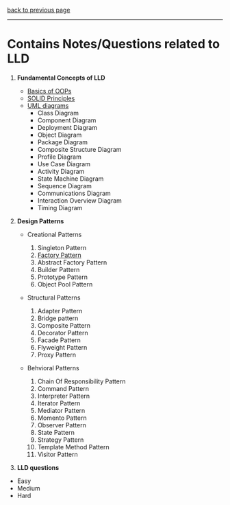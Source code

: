 [back to previous page](../README.md)

---

# Contains Notes/Questions related to LLD

1. **Fundamental Concepts of LLD**
   - [Basics of OOPs](./OOPs-basics.md)
   - [SOLID Principles](./SOLID-principles.md)
   - [UML diagrams](./UML-diagrams.md)
      - Class Diagram
      - Component Diagram
      - Deployment Diagram
      - Object Diagram
      - Package Diagram
      - Composite Structure Diagram
      - Profile Diagram
      - Use Case Diagram
      - Activity Diagram
      - State Machine Diagram
      - Sequence Diagram
      - Communications Diagram
      - Interaction Overview Diagram
      - Timing Diagram

2. **Design Patterns**
   - Creational Patterns 
      1. Singleton Pattern
      2. [Factory Pattern](./Creational-Patterns/factory-design-pattern.md)
      3. Abstract Factory Pattern
      4. Builder Pattern
      5. Prototype Pattern
      6. Object Pool Pattern

   - Structural Patterns
      1. Adapter Pattern
      2. Bridge pattern
      3. Composite Pattern
      4. Decorator Pattern
      5. Facade Pattern
      6. Flyweight Pattern
      7. Proxy Pattern

   - Behvioral Patterns
      1. Chain Of Responsibility Pattern
      2. Command Pattern
      3. Interpreter Pattern
      4. Iterator Pattern
      5. Mediator Pattern
      6. Momento Pattern
      7. Observer Pattern
      8. State Pattern
      9. Strategy Pattern
      10. Template Method Pattern
      11. Visitor Pattern

3. **LLD questions**
- Easy
- Medium
- Hard